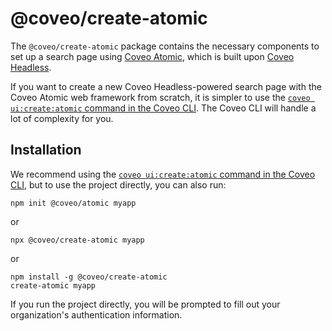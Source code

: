 # @coveo/create-atomic

The `@coveo/create-atomic` package contains the necessary components to set up a search page using [Coveo Atomic](https://docs.coveo.com/atomic), which is built upon [Coveo Headless](https://docs.coveo.com/headless).

If you want to create a new Coveo Headless-powered search page with the Coveo Atomic web framework from scratch, it is simpler to use the [`coveo ui:create:atomic` command in the Coveo CLI](../cli/README.md#coveo-uicreateatomic-name). The Coveo CLI will handle a lot of complexity for you.

## Installation

We recommend using the [`coveo ui:create:atomic` command in the Coveo CLI](../cli/README.md#coveo-uicreateatomic-name), but to use the project directly, you can also run:

```
npm init @coveo/atomic myapp
```

or

```
npx @coveo/create-atomic myapp
```

or

```
npm install -g @coveo/create-atomic
create-atomic myapp
```

If you run the project directly, you will be prompted to fill out your organization's authentication information.
